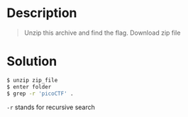 # Description
> Unzip this archive and find the flag.
Download zip file

# Solution
```bash
$ unzip zip_file
$ enter folder
$ grep -r 'picoCTF' .
```

`-r` stands for recursive search